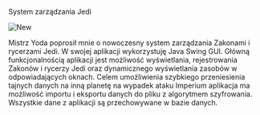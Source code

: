 System zarządzania Jedi

<img src="https://github.com/NikaAvramchuk/JediManagmentSystem/issues/1#issue-600991124" alt="New" border="0" />

Mistrz Yoda poprosił mnie o nowoczesny system zarządzania Zakonami i rycerzami Jedi. W swojej aplikacji wykorzystuję Java Swing GUI.
Główną funkcjonalnością aplikacji jest możliwość wyświetlania, rejestrowania Zakonów i rycerzy  Jedi  oraz  dynamicznego wyświetlania
zasobów w odpowiadających oknach. Celem umożliwienia szybkiego przeniesienia tajnych danych na inną planetę na wypadek ataku Imperium 
aplikacja ma możliwość importu i eksportu danych do pliku z algorytmem szyfrowania. Wszystkie  dane z aplikacji są przechowywane w 
bazie danych.



